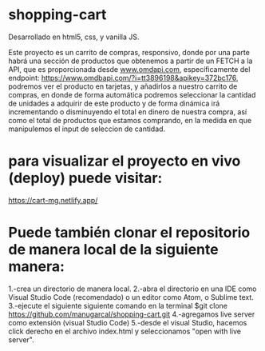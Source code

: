 # shopping-cart 
Desarrollado en html5, css, y vanilla JS.

Este proyecto es un carrito de compras, responsivo, donde por una parte habrá una sección de productos que obtenemos a partir de un FETCH a la API, que es proporcionada desde www.omdapi.com, específicamente del endpoint: https://www.omdbapi.com/?i=tt3896198&apikey=372bc176, podremos ver el producto en tarjetas, y añadirlos a nuestro carrito de compras, en donde de forma automática podremos seleccionar la cantidad de unidades a adquirir de este producto y de forma dinámica irá incrementando o disminuyendo el total en dinero de nuestra compra, así como el total de productos que estamos comprando, en la medida en que manipulemos el input de seleccion de cantidad.

# para visualizar el proyecto en vivo (deploy) puede visitar: 
https://cart-mg.netlify.app/

# Puede también clonar el repositorio de manera local de la siguiente manera: 
1.-crea un directorio de manera local. 
2.-abra el directorio en una IDE como Visual Studio Code (recomendado) o un editor como Atom, o Sublime text. 
3.-ejecute el siguiente siguiente comando en la terminal $git clone https://github.com/manugarcal/shopping-cart.git 
4.-agregamos live server como extensión (visual Studio Code) 
5.-desde el visual Studio, hacemos click derecho en el archivo index.html y seleccionamos "open with live server".

